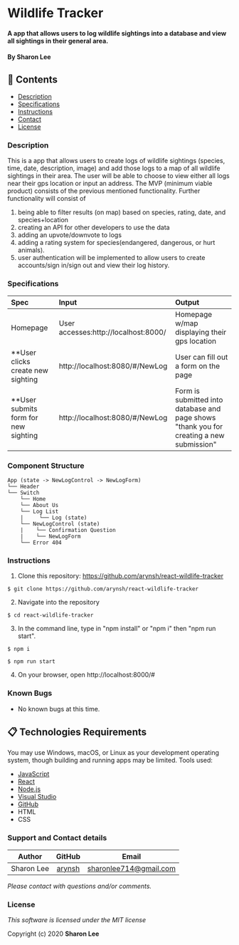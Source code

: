 # Wildlife Tracker
#### A app that allows users to log wildlife sightings into a database and view all sightings in their general area.

#### By **Sharon Lee**
## 🎉 Contents

* [Description](#description)
* [Specifications](#specifications)
* [Instructions](#instructions)
* [Contact](#contact)
* [License](#license)

### Description
This is a app that allows users to create logs of wildlife sightings (species, time, date, description, image) and add those logs to a map of all wildlife sightings in their area. The user will be able to choose to view either all logs near their gps location or input an address. The MVP (minimum viable product) consists of the previous mentioned functionality. Further functionality will consist of
 1) being able to filter results (on map) based on species, rating, date, and species+location 
 2) creating an API for other developers to use the data 
 3) adding an upvote/downvote to logs 
 4) adding a rating system for species(endangered, dangerous, or hurt animals). 
 5) user authentication will be implemented to allow users to create accounts/sign in/sign out and view their log history.

### Specifications
| Spec | Input | Output |
| :-------------     | :------------ | :------------- |
| Homepage | User accesses:http://localhost:8000/| Homepage w/map displaying their gps location |
| **User clicks create new sighting| http://localhost:8080/#/NewLog | User can fill out a form on the page |
| **User submits form for new sighting | http://localhost:8080/#/NewLog | Form is submitted into database and page shows "thank you for creating a new submission" |

### Component Structure
```
App (state -> NewLogControl -> NewLogForm)
└── Header          
└── Switch
    └── Home
    └── About Us
    └── Log List
    |     └── Log (state)
    └── NewLogControl (state)
    |    └── Confirmation Question    
    |    └── NewLogForm
    └── Error 404
```

### Instructions

1. Clone this repository: https://github.com/arynsh/react-wildlife-tracker
```
$ git clone https://github.com/arynsh/react-wildlife-tracker
```
2. Navigate into the repository
```
$ cd react-wildlife-tracker
```
3. In the command line, type in "npm install" or "npm i" then "npm run start".
```
$ npm i
```
```
$ npm run start
```
4. On your browser, open http://localhost:8000/#


### Known Bugs
* No known bugs at this time.

## 📋 Technologies Requirements
 You may use Windows, macOS, or Linux as your development operating system, though building and running apps may be limited.
 Tools used:  
* [JavaScript](https://developer.mozilla.org/en-US/docs/Web/JavaScript)
* [React](https://reactjs.org/)
* [Node.js](https://nodejs.org/en/)
* [Visual Studio](https://www.visualstudiocommunity.com)
* [GitHub](https://www.github.com)
* HTML
* CSS
 
### Support and Contact details
| Author | GitHub | Email |
|--------|:------:|:-----:|
Sharon Lee| [arynsh](https://github.com/arynsh) |  [sharonlee714@gmail.com](mailto:sharonlee714@gmail.com) 

_Please contact with questions and/or comments._

### License

*This software is licensed under the MIT license*

Copyright (c) 2020 **Sharon Lee**
